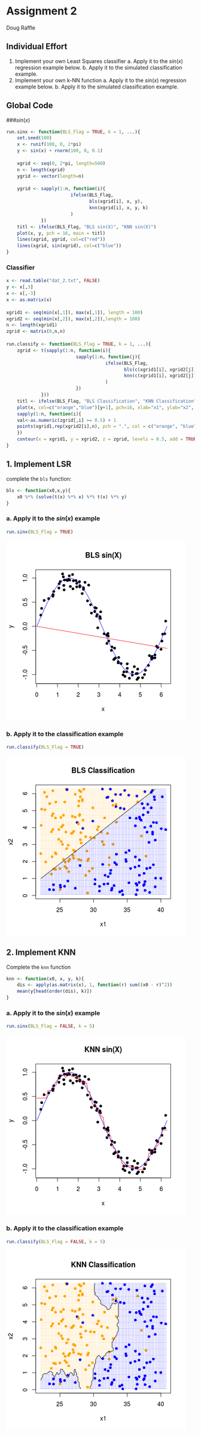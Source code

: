 # Assignment 2
Doug Raffle  
<!-- YAML header to specify document properties -->



## Individual Effort

1. Implement your own Least Squares classifier
    a. Apply it to the $sin(x)$ regression example below.
    b. Apply it to the simulated classification example.
2. Implement your own k-NN function
    a. Apply it to the $sin(x)$ regression example below.
    b. Apply it to the simulated classification example.

<!-- Each of the code chunks can be left empty, students can fill in -->
<!-- their solutions in the document -->

## Global Code
###$sin(x)$

```r
run.sinx <- function(BLS_Flag = TRUE, k = 1, ...){
    set.seed(100)
    x <- runif(100, 0, 2*pi)
    y <- sin(x) + rnorm(100, 0, 0.1)

    xgrid <- seq(0, 2*pi, length=500)
    n <- length(xgrid)
    ygrid <- vector(length=n)

    ygrid <- sapply(1:n, function(i){
                        ifelse(BLS_Flag,
                               bls(xgrid[i], x, y),
                               knn(xgrid[i], x, y, k)
                        )
             })
    titl <- ifelse(BLS_Flag, "BLS sin(X)", "KNN sin(X)")
    plot(x, y, pch = 16, main = titl)
    lines(xgrid, ygrid, col=c("red"))
    lines(xgrid, sin(xgrid), col=c("blue"))
}
```
### Classifier

```r
x <- read.table("dat_2.txt", FALSE)
y <- x[,3]
x <- x[,-3]
x <- as.matrix(x)

xgrid1 <- seq(min(x[,1]), max(x[,1]), length = 100)
xgrid2 <- seq(min(x[,2]), max(x[,2]),length = 100)
n <- length(xgrid1)
zgrid <- matrix(0,n,n)

run.classify <- function(BLS_Flag = TRUE, k = 1, ...){
    zgrid <- t(sapply(1:n, function(i){
                          sapply(1:n, function(j){
                                     ifelse(BLS_Flag,
                                            bls(c(xgrid1[i], xgrid2[j]), x, y),
                                            knn(c(xgrid1[i], xgrid2[j]), x, y, k)
                                     )
                          })
             }))
    titl <- ifelse(BLS_Flag, "BLS Classification", "KNN Classification")
    plot(x, col=c("orange","blue")[y+1], pch=16, xlab="x1", ylab="x2", main=titl)
    sapply(1:n, function(i){
	val<-as.numeric(zgrid[,i] >= 0.5) + 1
	points(xgrid1,rep(xgrid2[i],n), pch = ".", col = c("orange", "blue")[val])
    })
    contour(x = xgrid1, y = xgrid2, z = zgrid, levels = 0.5, add = TRUE, drawlabels = FALSE)
}
```


## 1. Implement LSR
complete the `bls` function:


```r
bls <- function(x0,x,y){
    x0 %*% (solve(t(x) %*% x) %*% t(x) %*% y)
}
```

### a. Apply it to the $sin(x)$ example

```r
run.sinx(BLS_Flag = TRUE)
```

![](assign2_files/figure-html/unnamed-chunk-4-1.png) 

### b. Apply it to the classification example

```r
run.classify(BLS_Flag = TRUE)
```

![](assign2_files/figure-html/unnamed-chunk-5-1.png) 

## 2. Implement KNN
Complete the `knn` function

```r
knn <- function(x0, x, y, k){
    dis <- apply(as.matrix(x), 1, function(r) sum((x0 - r)^2))
    mean(y[head(order(dis), k)])
}
```

### a. Apply it to the $sin(x)$ example

```r
run.sinx(BLS_Flag = FALSE, k = 5)
```

![](assign2_files/figure-html/unnamed-chunk-7-1.png) 

### b. Apply it to the classification example

```r
run.classify(BLS_Flag = FALSE, k = 5)
```

![](assign2_files/figure-html/unnamed-chunk-8-1.png) 
